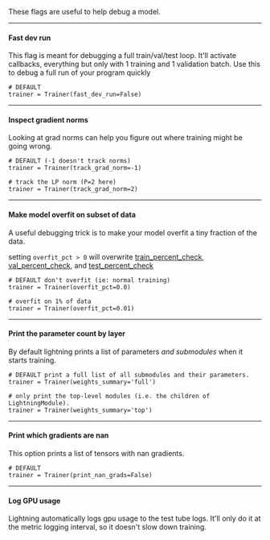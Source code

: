 These flags are useful to help debug a model.

---
#### Fast dev run 
This flag is meant for debugging a full train/val/test loop. It'll activate callbacks, everything but only with 1 training and 1 validation batch.
Use this to debug a full run of your program quickly
``` {.python}
# DEFAULT
trainer = Trainer(fast_dev_run=False)
```

---
#### Inspect gradient norms
Looking at grad norms can help you figure out where training might be going wrong.
``` {.python}
# DEFAULT (-1 doesn't track norms)
trainer = Trainer(track_grad_norm=-1)

# track the LP norm (P=2 here)
trainer = Trainer(track_grad_norm=2)
```

---
#### Make model overfit on subset of data
A useful debugging trick is to make your model overfit a tiny fraction of the data.

setting `overfit_pct > 0` will overwrite [train_percent_check](https://williamfalcon.github.io/pytorch-lightning/Trainer/Training%20Loop/#set-how-much-of-the-training-set-to-check), [val_percent_check](https://williamfalcon.github.io/pytorch-lightning/Trainer/Validation%20loop/#set-how-much-of-the-validation-set-to-check), and [test_percent_check](https://williamfalcon.github.io/pytorch-lightning/Trainer/Validation%20loop/#set-how-much-of-the-test-set-to-check)

``` {.python}
# DEFAULT don't overfit (ie: normal training)
trainer = Trainer(overfit_pct=0.0)

# overfit on 1% of data 
trainer = Trainer(overfit_pct=0.01)
```

---
#### Print the parameter count by layer
By default lightning prints a list of parameters *and submodules* when it starts training.

``` {.python}
# DEFAULT print a full list of all submodules and their parameters.
trainer = Trainer(weights_summary='full')

# only print the top-level modules (i.e. the children of LightningModule).
trainer = Trainer(weights_summary='top')
```

---
#### Print which gradients are nan 
This option prints a list of tensors with nan gradients.
``` {.python}
# DEFAULT
trainer = Trainer(print_nan_grads=False)
```

---
#### Log GPU usage
Lightning automatically logs gpu usage to the test tube logs. It'll only do it at the metric logging interval, so it doesn't slow down training.